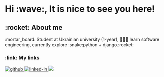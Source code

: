 <h1> Hi :wave:, It is nice to see you here!</h1>
  
 <h2> :rocket: About me </h2>
   :mortar_board: Student at Ukrainian university (1-year), 🧑🏻‍💻 learn software engineering, currently explore :snake:python + django.:rocket:
 <h3> :link: My links </h3>
   <a href = "https://github.com/YSecretY">
     <img src="https://camo.githubusercontent.com/503ebdcea35758fab52b522b6286fc3665be9ac371a3275cd79ee047a8b45627/68747470733a2f2f696d672e736869656c64732e696f2f62616467652f4769744875622d3030303030303f7374796c653d666f722d7468652d6261646765266c6f676f3d476974487562266c6f676f436f6c6f723d7768697465" alt="github" data-canonical-src="https://img.shields.io/badge/GitHub-000000?style=for-the-badge&amp;logo=GitHub&amp;logoColor=white" style="max-width: 100%;">
   </a>
   <a href = "https://www.linkedin.com/in/bogdan-hrachov-190a0225a/" >
  <img src="https://camo.githubusercontent.com/c1b58e41b98a889bca12be9902dbfc0ec506e161ae26b8e0460a7b64e661b816/68747470733a2f2f696d672e736869656c64732e696f2f62616467652f4c696e6b65645f496e2d3030373742353f7374796c653d666f722d7468652d6261646765266c6f676f3d4c696e6b6564496e266c6f676f436f6c6f723d7768697465" alt="linked-in" data-canonical-src="https://img.shields.io/badge/Linked_In-0077B5?style=for-the-badge&amp;logo=LinkedIn&amp;logoColor=white" style="max-width: 100%;">
  </a>
  <a href = "#">
  <img src="https://cdn.lifehacker.ru/wp-content/uploads/2021/11/Kak-ochistit-kesh-v-Telegram_1637375450.jpg" style="max-width: 5%;">
  </a>

<!--
**YSecretY/YSecretY** is a ✨ _special_ ✨ repository because its `README.md` (this file) appears on your GitHub profile.

Here are some ideas to get you started:

- 🔭 I’m currently working on ...
- 🌱 I’m currently learning ...
- 👯 I’m looking to collaborate on ...
- 🤔 I’m looking for help with ...
- 💬 Ask me about ...
- 📫 How to reach me: ...
- 😄 Pronouns: ...
- ⚡ Fun fact: ...
-->
